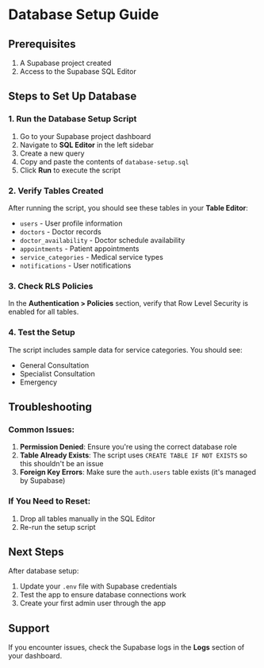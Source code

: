 # Database Setup Guide

## Prerequisites
1. A Supabase project created
2. Access to the Supabase SQL Editor

## Steps to Set Up Database

### 1. Run the Database Setup Script
1. Go to your Supabase project dashboard
2. Navigate to **SQL Editor** in the left sidebar
3. Create a new query
4. Copy and paste the contents of `database-setup.sql`
5. Click **Run** to execute the script

### 2. Verify Tables Created
After running the script, you should see these tables in your **Table Editor**:
- `users` - User profile information
- `doctors` - Doctor records
- `doctor_availability` - Doctor schedule availability
- `appointments` - Patient appointments
- `service_categories` - Medical service types
- `notifications` - User notifications

### 3. Check RLS Policies
In the **Authentication > Policies** section, verify that Row Level Security is enabled for all tables.

### 4. Test the Setup
The script includes sample data for service categories. You should see:
- General Consultation
- Specialist Consultation  
- Emergency

## Troubleshooting

### Common Issues:
1. **Permission Denied**: Ensure you're using the correct database role
2. **Table Already Exists**: The script uses `CREATE TABLE IF NOT EXISTS` so this shouldn't be an issue
3. **Foreign Key Errors**: Make sure the `auth.users` table exists (it's managed by Supabase)

### If You Need to Reset:
1. Drop all tables manually in the SQL Editor
2. Re-run the setup script

## Next Steps
After database setup:
1. Update your `.env` file with Supabase credentials
2. Test the app to ensure database connections work
3. Create your first admin user through the app

## Support
If you encounter issues, check the Supabase logs in the **Logs** section of your dashboard.
